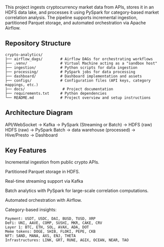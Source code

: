 This project ingests cryptocurrency market data from APIs, stores it in an HDFS data lake, and processes it using PySpark for category-based market correlation analysis. The pipeline supports incremental ingestion, partitioned Parquet storage, and automated orchestration via Apache Airflow.

## Repository Structure
```
crypto-analytics/
├── airflow_dags/        # Airflow DAGs for orchestrating workflows
├── .venv/               # Virtual Machine acting as a "sandbox host"
├── ingestion/           # Python scripts for data ingestion
├── processing/          # PySpark jobs for data processing
├── dashboard/           # Dashboard implementation and assets
├── configs/             # Configuration files (API keys, category mappings, etc.)
├── docs/                 # Project documentation
├── requirements.txt     # Python dependencies
└── README.md            # Project overview and setup instructions
```



## Architecture Diagram 
API/WebSocket → Kafka → PySpark (Streaming or Batch) → HDFS (raw)
HDFS (raw) → PySpark Batch → data warehouse (processed) → Hive/Presto → Dashboard

## Key Features
Incremental ingestion from public crypto APIs.

Partitioned Parquet storage in HDFS.

Real-time streaming support via Kafka

Batch analytics with PySpark for large-scale correlation computations.

Automated orchestration with Airflow.

Category-based insights:

    Payment: USDT, USDC, DAI, BUSD, TUSD, XRP
    DeFi: UNI, AAVE, COMP, SUSHI, MKR, CAKE, CRV 
    Layer 1: BTC, ETH, SOL, AVAX, ADA, DOT
    Meme tokens: DOGE, SHIB, FLOKI, PEPE, CKB
    NFT: SAND, MANA, AXS, ENJ, THETA 
    Infrastructures: LINK, GRT, RUNE, AGIX, OCEAN, NEAR, TAO 


